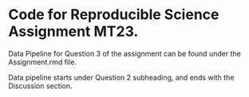# Code for Reproducible Science Assignment MT23.

Data Pipeline for Question 3 of the assignment can be found under the Assignment.rmd file. 

Data pipeline starts under Question 2 subheading, and ends with the Discussion section.
